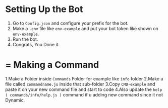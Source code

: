 Setting Up the Bot 
=
1. Go to `Config.json` and configure your prefix for the bot.
2. Make a `.env` file like `env-example` and put your bot token like shown on `env-example`.
3. Run the bot.
4. Congrats, You Done it.


=
Making a Command
=
1.Make a Folder inside `Commands` Folder for example like `info` folder
2.Make a file called `commandname.js` inside that sub-folder
3.Copy `CMD-example` and paste it on your new command file and start to code
4.Also update the `help` `( commands/info/help.js )` command if u adding new command since it not Dynamic.
